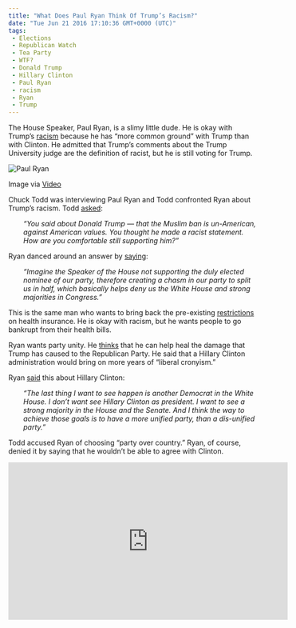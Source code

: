 ```yaml
---
title: "What Does Paul Ryan Think Of Trump’s Racism?"
date: "Tue Jun 21 2016 17:10:36 GMT+0000 (UTC)"
tags: 
 - Elections
 - Republican Watch
 - Tea Party
 - WTF?
 - Donald Trump
 - Hillary Clinton
 - Paul Ryan
 - racism
 - Ryan
 - Trump
---
```

<p><!-- Quick Adsense WordPress Plugin: http://quicksense.net/ --></p><p>The House Speaker, Paul Ryan, is a slimy little dude. He is okay with Trump&#x2019;s <a href="http://www.liberalamerica.org/2016/06/08/lyin-ryan-lets-unite-behind-trump-despite-racist-comment/" target="_blank">racism</a> because he has &#x201C;more common ground&#x201D; with Trump than with Clinton. He admitted that Trump&#x2019;s comments about&#xA0;the Trump University judge are the definition of racist, but he is still voting for Trump.</p><div id="attachment_138373" style="width: 650px" class="wp-caption aligncenter"><img class="wp-image-138373 size-full" src="http://i0.wp.com/cdn.liberalamerica.org/wp-content/uploads/2016/06/paul_ryan-e1466528536806.png?resize=640%2C358" alt="Paul Ryan" data-recalc-dims="1">
<p class="wp-caption-text">Image via <a href="https://www.youtube.com/watch?v=zVEiq7Oe0Lo" onclick="__gaTracker(&apos;send&apos;, &apos;event&apos;, &apos;outbound-article&apos;, &apos;https://www.youtube.com/watch?v=zVEiq7Oe0Lo&apos;, &apos;Video&apos;);">Video</a></p>
</div><p>Chuck Todd was interviewing Paul Ryan and Todd confronted Ryan about Trump&#x2019;s racism. Todd <a href="http://www.aol.com/article/2016/06/19/chuck-todd-confronts-paul-ryan-over-donald-trump-how-are-you-c/21398093/" onclick="__gaTracker(&apos;send&apos;, &apos;event&apos;, &apos;outbound-article&apos;, &apos;http://www.aol.com/article/2016/06/19/chuck-todd-confronts-paul-ryan-over-donald-trump-how-are-you-c/21398093/&apos;, &apos;asked&apos;);" target="_blank">asked</a>:</p><p style="padding-left: 30px;"><em>&#x201C;You said about Donald Trump &#x2014; that the Muslim ban is un-American, against American values. You thought he made a racist statement. How are you comfortable still supporting him?&#x201D;</em></p><p>Ryan danced around an answer by <a href="http://www.aol.com/article/2016/06/19/chuck-todd-confronts-paul-ryan-over-donald-trump-how-are-you-c/21398093/" onclick="__gaTracker(&apos;send&apos;, &apos;event&apos;, &apos;outbound-article&apos;, &apos;http://www.aol.com/article/2016/06/19/chuck-todd-confronts-paul-ryan-over-donald-trump-how-are-you-c/21398093/&apos;, &apos;saying&apos;);" target="_blank">saying</a>:</p><p style="padding-left: 30px;"><em>&#x201C;Imagine the Speaker of the House not supporting the duly elected nominee of our party, therefore creating a chasm in our party to split us in half, which basically helps deny us the White House and strong majorities in Congress.&#x201D;</em></p><p>This is the same man who wants to bring back the pre-existing <a href="http://www.liberalamerica.org/2016/04/28/paul-ryan-doesnt-care-about-human-life/" target="_blank">restrictions</a> on health insurance. He is okay with racism, but he wants people to go bankrupt from their health bills.</p><p><!-- Quick Adsense WordPress Plugin: http://quicksense.net/ --></p><p>Ryan wants party unity. He <a href="http://www.liberalamerica.org/2016/06/02/breaking-paul-ryan-will-vote-for-donald-trump-video/" target="_blank">thinks</a> that he can help heal the damage that Trump has caused to the Republican Party. He said that a Hillary Clinton administration would bring on more years of &#x201C;liberal cronyism.&#x201D;</p><p>Ryan <a href="http://www.aol.com/article/2016/06/19/chuck-todd-confronts-paul-ryan-over-donald-trump-how-are-you-c/21398093/" onclick="__gaTracker(&apos;send&apos;, &apos;event&apos;, &apos;outbound-article&apos;, &apos;http://www.aol.com/article/2016/06/19/chuck-todd-confronts-paul-ryan-over-donald-trump-how-are-you-c/21398093/&apos;, &apos;said&apos;);" target="_blank">said</a> this about Hillary Clinton:</p><p style="padding-left: 30px;"><em>&#x201C;The last thing I want to see happen is another Democrat in the White House. I don&#x2019;t want see Hillary Clinton as president. I want to see a strong majority in the House and the Senate. And I think the way to achieve those goals is to have a more unified party, than a dis-unified party.&#x201D;</em></p><p>Todd accused Ryan of choosing &#x201C;party over country.&#x201D; Ryan, of course, denied it by saying that he wouldn&#x2019;t be able to agree with Clinton.</p><p><iframe width="560" height="315" src="https://www.youtube.com/embed/zVEiq7Oe0Lo" frameborder="0" allowfullscreen></iframe></p><div style="font-size:0px;height:0px;line-height:0px;margin:0;padding:0;clear:both"></div>